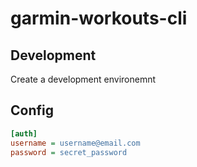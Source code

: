 # garmin-workouts-cli

## Development

Create a development environemnt

## Config

```ini
[auth]
username = username@email.com
password = secret_password
```
